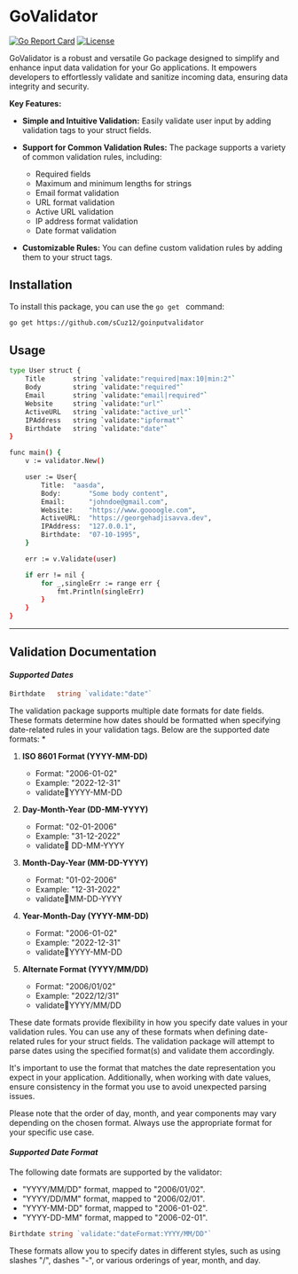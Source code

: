 # GoValidator

[![Go Report Card](https://goreportcard.com/badge/github.com/yourusername/yourpackage)](https://goreportcard.com/report/github.com/yourusername/yourpackage)
[![License](https://img.shields.io/badge/license-MIT-blue.svg)](https://opensource.org/licenses/MIT)

GoValidator is a robust and versatile Go package designed to simplify and enhance input data validation for your Go applications. It empowers developers to effortlessly validate and sanitize incoming data, ensuring data integrity and security.

**Key Features:** 

- **Simple and Intuitive Validation:** Easily validate user input by adding validation tags to your struct fields.

- **Support for Common Validation Rules:** The package supports a variety of common validation rules, including:
  - Required fields
  - Maximum and minimum lengths for strings
  - Email format validation
  - URL format validation
  - Active URL validation
  - IP address format validation
  - Date format validation

- **Customizable Rules:** You can define custom validation rules by adding them to your struct tags.



## Installation

To install this package, you can use the `go get ` command:

```bash
go get https://github.com/sCuz12/goinputvalidator
```

## Usage 

```bash
type User struct {
	Title       string `validate:"required|max:10|min:2"`
	Body        string `validate:"required"`
	Email       string `validate:"email|required"`
	Website     string `validate:"url"`
	ActiveURL   string `validate:"active_url"`
	IPAddress   string `validate:"ipformat"`
	Birthdate	string `validate:"date"`
}
```


``` bash 
func main() {
	v := validator.New()

	user := User{
		Title:  "aasda",
		Body:       "Some body content",
		Email:      "johndoe@gmail.com",
		Website:    "https://www.goooogle.com",
		ActiveURL:  "https://georgehadjisavva.dev",
		IPAddress:  "127.0.0.1",
		Birthdate:  "07-10-1995",
	}

	err := v.Validate(user)

	if err != nil {
		for _,singleErr := range err {
			fmt.Println(singleErr)
		}
	}
}
```

---

## Validation Documentation

#### **_Supported Dates_**

```go 
Birthdate	string `validate:"date"`
```

The validation package supports multiple date formats for date fields. These formats determine how dates should be formatted when specifying date-related rules in your validation tags. Below are the supported date formats: *

1. **ISO 8601 Format (YYYY-MM-DD)**
   - Format: "2006-01-02"
   - Example: "2022-12-31"
   - validate:date:YYYY-MM-DD

2. **Day-Month-Year (DD-MM-YYYY)**
   - Format: "02-01-2006"
   - Example: "31-12-2022"
   - validate:date: DD-MM-YYYY

3. **Month-Day-Year (MM-DD-YYYY)**
   - Format: "01-02-2006"
   - Example: "12-31-2022"
   - validate:date:MM-DD-YYYY

4. **Year-Month-Day (YYYY-MM-DD)**
   - Format: "2006-01-02"
   - Example: "2022-12-31"
   - validate:date:YYYY-MM-DD

5. **Alternate Format (YYYY/MM/DD)**
   - Format: "2006/01/02"
   - Example: "2022/12/31"
   - validate:date:YYYY/MM/DD

These date formats provide flexibility in how you specify date values in your validation rules. You can use any of these formats when defining date-related rules for your struct fields. The validation package will attempt to parse dates using the specified format(s) and validate them accordingly.

It's important to use the format that matches the date representation you expect in your application. Additionally, when working with date values, ensure consistency in the format you use to avoid unexpected parsing issues.

Please note that the order of day, month, and year components may vary depending on the chosen format. Always use the appropriate format for your specific use case.

#### **_Supported Date Format_** 
The following date formats are supported by the validator:

- "YYYY/MM/DD" format, mapped to "2006/01/02".
- "YYYY/DD/MM" format, mapped to "2006/02/01".
- "YYYY-MM-DD" format, mapped to "2006-01-02".
- "YYYY-DD-MM" format, mapped to "2006-02-01".

```go 
Birthdate string `validate:"dateFormat:YYYY/MM/DD"`
```
These formats allow you to specify dates in different styles, such as using slashes "/", dashes "-", or various orderings of year, month, and day.
